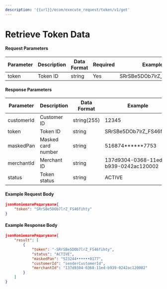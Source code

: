 ```yaml
---
description: '{{url}}/ecom/execute_request/token/v1/get'
---
```


# Retrieve Token Data

#### Request Parameters

| Parameter | Description | Data Format | Required | Example                   |
| --------- | ----------- | ----------- | -------- | ------------------------- |
| token     | Token ID    | string      | Yes      | SRrSBe5DOb7lrZ\_FS46fihty |

#### Response Parameters

| Parameter  | Description        | Data Format | Example                              |
| ---------- | ------------------ | ----------- | ------------------------------------ |
| customerId | Customer ID        | string(255) | 12345                                |
| token      | Token ID           | string      | SRrSBe5DOb7lrZ\_FS46fihty            |
| maskedPan  | Masked card number | string      | 516874\*\*\*\*\*\*7753               |
| merchantId | Merchant ID        | string      | 137d9304-0368-11ed-b939-0242ac120002 |
| status     | Token status       | string      | ACTIVE                               |

#### Example Request Body

```json
jsonКопіюватиРедагувати{
    "token": "SRrSBe5DOb7lrZ_FS46fihty"
}
```

#### Example Response Body

```json
jsonКопіюватиРедагувати{
    "result": [
        {
            "token": "-SRrSBe5DOb7lrZ_FS46fihty",
            "status": "ACTIVE",
            "maskedPan": "523244••••••0177",
            "customerId": "senderCustomerId",
            "merchantId": "137d9304-0368-11ed-b939-0242ac120002"
        }
    ]
}
```
